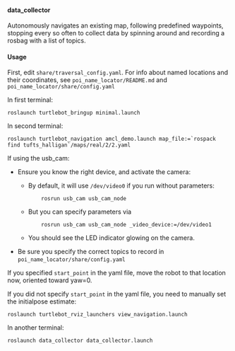 #### data_collector

Autonomously navigates an existing map, following predefined waypoints, stopping every so often to collect data by spinning around and recording a rosbag with a list of topics.

#### Usage

First, edit `share/traversal_config.yaml`. For info about named locations and their coordinates, see `poi_name_locator/README.md` and `poi_name_locator/share/config.yaml`

In first terminal:

    roslaunch turtlebot_bringup minimal.launch

In second terminal:

    roslaunch turtlebot_navigation amcl_demo.launch map_file:=`rospack find tufts_halligan`/maps/real/2/2.yaml

If using the usb_cam:

* Ensure you know the right device, and activate the camera:
  * By default, it will use `/dev/video0` if you run without parameters: 
  
            rosrun usb_cam usb_cam_node
  
  * But you can specify parameters via

            rosrun usb_cam usb_cam_node _video_device:=/dev/video1
  
  * You should see the LED indicator glowing on the camera.
* Be sure you specify the correct topics to record in `poi_name_locator/share/config.yaml`

If you specified `start_point` in the yaml file, move the robot to that location now, oriented toward yaw=0.

If you did not specify `start_point` in the yaml file, you need to manually set the initialpose estimate:

    roslaunch turtlebot_rviz_launchers view_navigation.launch

In another terminal:

    roslaunch data_collector data_collector.launch

